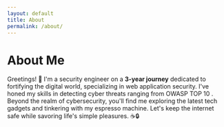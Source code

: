 ```yaml
---
layout: default
title: About
permalink: /about/
---
```


# About Me

Greetings! 👋 I'm a security engineer on a **3-year journey** dedicated to fortifying the digital world, specializing in web application security. I've honed my skills in detecting cyber threats ranging from OWASP TOP 10 . Beyond the realm of cybersecurity, you'll find me exploring the latest tech gadgets and tinkering with my espresso machine. Let's keep the internet safe while savoring life's simple pleasures. ☕🔒
